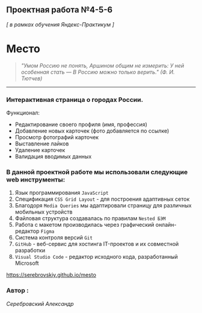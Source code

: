 ## Проектная работа №4-5-6
*[ в рамках обучения Яндекс-Практикум ]* 


# Место

> *"Умом Россию не понять,*
> *Аршином общим не измерить:*
> *У ней особенная стать —*
> *В Россию можно только верить."*
> *(Ф. И. Тютчев)*

---
### Интерактивная страница о городах России. 

Функционал:
* Редактирование своего профиля (имя, профессия)
* Добавление новых карточек (фото добавляется по ссылке)
* Просмотр фотографий карточек
* Выставление лайков
* Удаление карточек
* Валидация вводимых данных

### В данной проектной работе мы использовали следующие web инструменты:
1.  Язык программирования `JavaScript`
2.  Спецификация `CSS Grid Layout` - для построения адаптивных сеток
3.  Благодоря `Media Queries` мы адаптировали страницу для различных мобильных устройств
4.  Файловая структура создавалась по правилам `Nested БЭМ`
5.  Работа с макетом производилась через графический онлайн-редактор `Figma`
6.  Система контроля версий `Git`
7.  `GitHub` - веб-сервис для хостинга IT-проектов и их совместной разработки
8.  `Visual Studio Code` - редактор исходного кода, разработанный Microsoft

https://serebrovskiy.github.io/mesto

 ### Автор :
 *Серебровский Александр*





